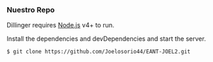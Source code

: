 ### Nuestro Repo

Dillinger requires [Node.js](https://nodejs.org/) v4+ to run.

Install the dependencies and devDependencies and start the server.

```sh
$ git clone https://github.com/Joelosorio44/EANT-JOEL2.git

```
